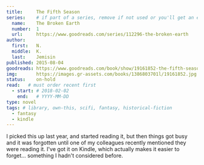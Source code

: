 ```yaml
---
title:     The Fifth Season
series:    # if part of a series, remove if not used or you'll get an error
  name:    The Broken Earth
  number:  1
  url:     https://www.goodreads.com/series/112296-the-broken-earth
author: 
  first:   N.
  middle:  K.
  last:    Jemisin
published: 2015-08-04 
goodreads: https://www.goodreads.com/book/show/19161852-the-fifth-season
img:       https://images.gr-assets.com/books/1386803701l/19161852.jpg
status:    on-hold
read:   # must order recent first
  - start: # 2018-02-02 
    end:   # YYYY-MM-DD
type: novel
tags: # library, own-this, scifi, fantasy, historical-fiction
  - fantasy
  - kindle
---
```


I picked this up last year, and started reading it, but then things got busy and it was forgotten until one of my colleagues recently mentioned they were reading it. I've got it on Kindle, which actually makes it easier to forget... something I hadn't considered before. 

